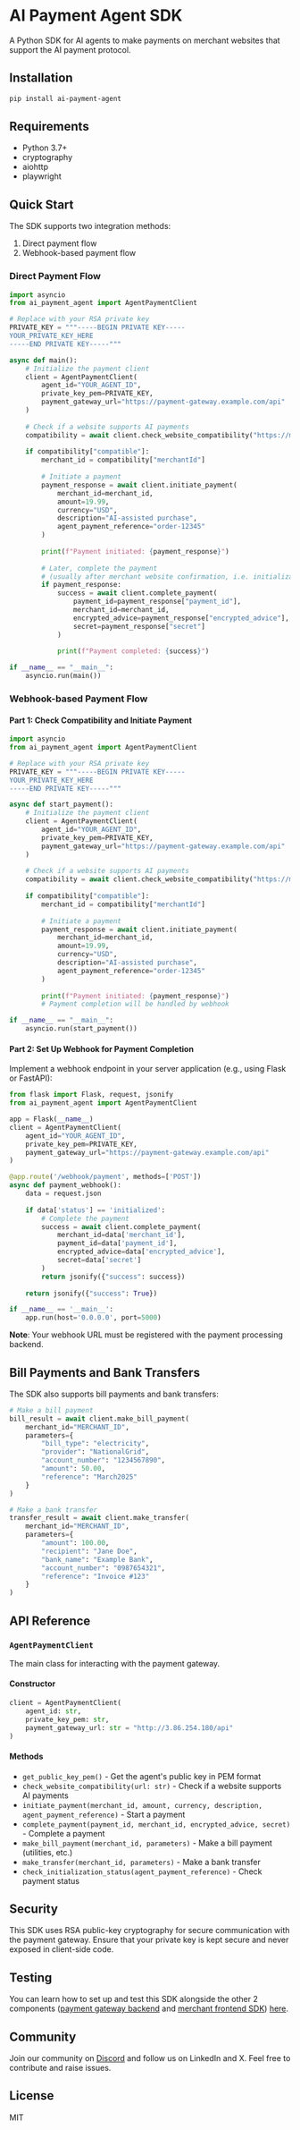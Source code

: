 # AI Payment Agent SDK

A Python SDK for AI agents to make payments on merchant websites that support the AI payment protocol.

## Installation

```bash
pip install ai-payment-agent
```

## Requirements
* Python 3.7+
* cryptography
* aiohttp
* playwright

## Quick Start

The SDK supports two integration methods:
1. Direct payment flow
2. Webhook-based payment flow

### Direct Payment Flow

```python
import asyncio
from ai_payment_agent import AgentPaymentClient

# Replace with your RSA private key
PRIVATE_KEY = """-----BEGIN PRIVATE KEY-----
YOUR_PRIVATE_KEY_HERE
-----END PRIVATE KEY-----"""

async def main():
    # Initialize the payment client
    client = AgentPaymentClient(
        agent_id="YOUR_AGENT_ID",
        private_key_pem=PRIVATE_KEY,
        payment_gateway_url="https://payment-gateway.example.com/api"
    )
    
    # Check if a website supports AI payments
    compatibility = await client.check_website_compatibility("https://merchant-example.com")
    
    if compatibility["compatible"]:
        merchant_id = compatibility["merchantId"]
        
        # Initiate a payment
        payment_response = await client.initiate_payment(
            merchant_id=merchant_id,
            amount=19.99,
            currency="USD",
            description="AI-assisted purchase",
            agent_payment_reference="order-12345"
        )
        
        print(f"Payment initiated: {payment_response}")
        
        # Later, complete the payment
        # (usually after merchant website confirmation, i.e. initialization)
        if payment_response:
            success = await client.complete_payment(
                payment_id=payment_response["payment_id"],
                merchant_id=merchant_id,
                encrypted_advice=payment_response["encrypted_advice"],
                secret=payment_response["secret"]
            )
            
            print(f"Payment completed: {success}")

if __name__ == "__main__":
    asyncio.run(main())
```

### Webhook-based Payment Flow

#### Part 1: Check Compatibility and Initiate Payment

```python
import asyncio
from ai_payment_agent import AgentPaymentClient

# Replace with your RSA private key
PRIVATE_KEY = """-----BEGIN PRIVATE KEY-----
YOUR_PRIVATE_KEY_HERE
-----END PRIVATE KEY-----"""

async def start_payment():
    # Initialize the payment client
    client = AgentPaymentClient(
        agent_id="YOUR_AGENT_ID",
        private_key_pem=PRIVATE_KEY,
        payment_gateway_url="https://payment-gateway.example.com/api"
    )
    
    # Check if a website supports AI payments
    compatibility = await client.check_website_compatibility("https://merchant-example.com")
    
    if compatibility["compatible"]:
        merchant_id = compatibility["merchantId"]
        
        # Initiate a payment
        payment_response = await client.initiate_payment(
            merchant_id=merchant_id,
            amount=19.99,
            currency="USD",
            description="AI-assisted purchase",
            agent_payment_reference="order-12345"
        )
        
        print(f"Payment initiated: {payment_response}")
        # Payment completion will be handled by webhook

if __name__ == "__main__":
    asyncio.run(start_payment())
```

#### Part 2: Set Up Webhook for Payment Completion

Implement a webhook endpoint in your server application (e.g., using Flask or FastAPI):

```python
from flask import Flask, request, jsonify
from ai_payment_agent import AgentPaymentClient

app = Flask(__name__)
client = AgentPaymentClient(
    agent_id="YOUR_AGENT_ID",
    private_key_pem=PRIVATE_KEY,
    payment_gateway_url="https://payment-gateway.example.com/api"
)

@app.route('/webhook/payment', methods=['POST'])
async def payment_webhook():
    data = request.json
    
    if data['status'] == 'initialized':
        # Complete the payment
        success = await client.complete_payment(
            merchant_id=data['merchant_id'],
            payment_id=data['payment_id'],
            encrypted_advice=data['encrypted_advice'],
            secret=data['secret']
        )
        return jsonify({"success": success})
    
    return jsonify({"success": True})

if __name__ == '__main__':
    app.run(host='0.0.0.0', port=5000)
```

**Note**: Your webhook URL must be registered with the payment processing backend.

## Bill Payments and Bank Transfers

The SDK also supports bill payments and bank transfers:

```python
# Make a bill payment
bill_result = await client.make_bill_payment(
    merchant_id="MERCHANT_ID",
    parameters={
        "bill_type": "electricity",
        "provider": "NationalGrid",
        "account_number": "1234567890",
        "amount": 50.00,
        "reference": "March2025"
    }
)

# Make a bank transfer
transfer_result = await client.make_transfer(
    merchant_id="MERCHANT_ID",
    parameters={
        "amount": 100.00,
        "recipient": "Jane Doe",
        "bank_name": "Example Bank",
        "account_number": "0987654321",
        "reference": "Invoice #123"
    }
)
```

## API Reference

### `AgentPaymentClient`

The main class for interacting with the payment gateway.

#### Constructor

```python
client = AgentPaymentClient(
    agent_id: str,
    private_key_pem: str,
    payment_gateway_url: str = "http://3.86.254.180/api"
)
```

#### Methods

* `get_public_key_pem()` - Get the agent's public key in PEM format
* `check_website_compatibility(url: str)` - Check if a website supports AI payments
* `initiate_payment(merchant_id, amount, currency, description, agent_payment_reference)` - Start a payment
* `complete_payment(payment_id, merchant_id, encrypted_advice, secret)` - Complete a payment
* `make_bill_payment(merchant_id, parameters)` - Make a bill payment (utilities, etc.)
* `make_transfer(merchant_id, parameters)` - Make a bank transfer
* `check_initialization_status(agent_payment_reference)` - Check payment status

## Security

This SDK uses RSA public-key cryptography for secure communication with the payment gateway. Ensure that your private key is kept secure and never exposed in client-side code.

## Testing

You can learn how to set up and test this SDK alongside the other 2 components ([payment gateway backend](https://tally.so/r/wvKeg4) and [merchant frontend SDK](https://github.com/ibnahmadcoded/merchant-payment-client)) [here](https://github.com/ibnahmadcoded/agent-pay-intro).

## Community

Join our community on [Discord](https://discord.gg/6C3uwQb8) and follow us on LinkedIn and X. Feel free to contribute and raise issues. 

## License

MIT